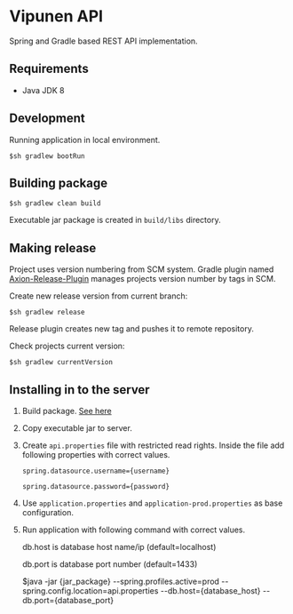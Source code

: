 # Vipunen API
Spring and Gradle based REST API implementation.

## Requirements
- Java JDK 8

## Development
Running application in local environment.
    
    $sh gradlew bootRun

## <a name="build"></a>Building package
    
    $sh gradlew clean build
    
Executable jar package is created in `build/libs` directory.

## Making release
Project uses version numbering from SCM system. Gradle plugin named [Axion-Release-Plugin](https://github.com/allegro/axion-release-plugin)
manages projects version number by tags in SCM.

Create new release version from current branch:

    $sh gradlew release
    
Release plugin creates new tag and pushes it to remote repository.

Check projects current version:

    $sh gradlew currentVersion

## Installing in to the server
1. Build package. [See here](#build)

2. Copy executable jar to server.

3. Create `api.properties` file with restricted read rights. Inside the file add following properties with correct values.

    `spring.datasource.username={username}`
    
    `spring.datasource.password={password}`
4. Use `application.properties` and `application-prod.properties` as base configuration.
5. Run application with following command with correct values.
    
    db.host is database host name/ip (default=localhost)
    
    db.port is database port number (default=1433)
    
    
    $java -jar {jar_package} --spring.profiles.active=prod --spring.config.location=api.properties --db.host={database_host} --db.port={database_port}